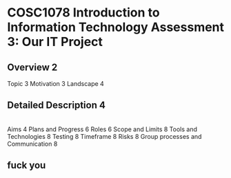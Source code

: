 <h1> COSC1078 Introduction to Information Technology Assessment 3: Our IT Project </h1>
<h2> Overview 2 </h2>
Topic	3
Motivation	3
Landscape	4
<br>
<h2> Detailed Description	4 </h2>
 
<br>
Aims	4
Plans and Progress	6
Roles	6
Scope and Limits	8
Tools and Technologies	8
Testing	8
Timeframe	8
Risks	8
Group processes and Communication	8
<br>
<h2> fuck you </h2>
 
